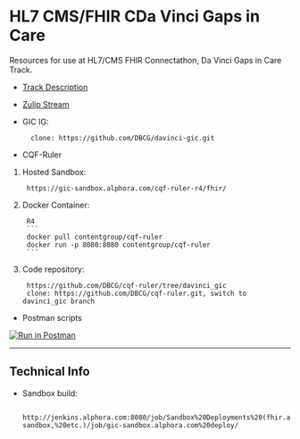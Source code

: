 # HL7 CMS/FHIR CDa Vinci Gaps in Care

Resources for use at HL7/CMS FHIR Connectathon, Da Vinci Gaps in Care Track.

* [Track Description](https://confluence.hl7.org/display/FHIR/2020-05+Da+Vinci+Gaps+in+Care)
* [Zulip Stream](https://chat.fhir.org/#narrow/stream/179207-connectathon-mgmt/topic/Da.20Vinci.20Gaps.20In.20Care.20Track)

* GIC IG:
    
        clone: https://github.com/DBCG/davinci-gic.git

* CQF-Ruler

1. Hosted Sandbox:

        https://gic-sandbox.alphora.com/cqf-ruler-r4/fhir/

2. Docker Container:

        R4
        ```
        docker pull contentgroup/cqf-ruler
        docker run -p 8080:8080 contentgroup/cqf-ruler
        ```
3. Code repository:
        
        https://github.com/DBCG/cqf-ruler/tree/davinci_gic
        clone: https://github.com/DBCG/cqf-ruler.git, switch to davinci_gic branch
        
    
* Postman scripts

[![Run in Postman](https://run.pstmn.io/button.svg)](https://app.getpostman.com/run-collection/993bb7029e7d7158948f)


---
## Technical Info
* Sandbox build: 


        http://jenkins.alphora.com:8080/job/Sandbox%20Deployments%20(fhir.alphora.com,%20cqm-sandbox,%20etc.)/job/gic-sandbox.alphora.com%20deploy/
